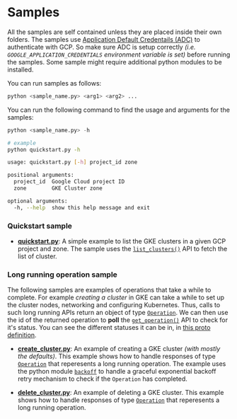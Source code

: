 # Samples

All the samples are self contained unless they are placed inside their own folders. The samples use [Application Default Credentails (ADC)](https://cloud.google.com/docs/authentication/production#automatically) to authenticate with GCP. So make sure ADC is setup correctly _(i.e. `GOOGLE_APPLICATION_CREDENTIALS` environment variable is set)_ before running the samples. Some sample might require additional python modules to be installed.

You can run samples as follows:

```python
python <sample_name.py> <arg1> <arg2> ...
```

You can run the following command to find the usage and arguments for the samples:

```python
python <sample_name.py> -h
```
```bash
# example
python quickstart.py -h

usage: quickstart.py [-h] project_id zone

positional arguments:
  project_id  Google Cloud project ID
  zone        GKE Cluster zone

optional arguments:
  -h, --help  show this help message and exit
```

### Quickstart sample
- [**quickstart.py**](quickstart.py): A simple example to list the GKE clusters in a given GCP project and zone. The sample uses the [`list_clusters()`](https://cloud.google.com/python/docs/reference/container/latest/google.cloud.container_v1.services.cluster_manager.ClusterManagerClient#google_cloud_container_v1_services_cluster_manager_ClusterManagerClient_list_clusters) API to fetch the list of cluster. 


### Long running operation sample

The following samples are examples of operations that take a while to complete.
For example _creating a cluster_ in GKE can take a while to set up the cluster
nodes, networking and configuring Kubernetes. Thus, calls to such long running
APIs return an object of type [`Operation`](https://cloud.google.com/python/docs/reference/container/latest/google.cloud.container_v1.types.Operation). We can
then use the id of the returned operation to **poll** the [`get_operation()`](https://cloud.google.com/python/docs/reference/container/latest/google.cloud.container_v1.services.cluster_manager.ClusterManagerClient#google_cloud_container_v1_services_cluster_manager_ClusterManagerClient_get_operation) API to check for it's status. You can see the
different statuses it can be in, in [this proto definition](https://github.com/googleapis/googleapis/blob/master/google/container/v1/cluster_service.proto#L1763-L1778).

- [**create_cluster.py**](create_cluster.py): An example of creating a GKE cluster _(with mostly the defaults)_. This example shows how to handle responses of type [`Operation`](https://cloud.google.com/python/docs/reference/container/latest/google.cloud.container_v1.types.Operation) that reperesents a long running operation. The example uses the python module [`backoff`](https://github.com/litl/backoff) to handle a graceful exponential backoff retry mechanism to check if the `Operation` has completed.

- [**delete_cluster.py**](delete_cluster.py): An example of deleting a GKE cluster. This example shows how to handle responses of type [`Operation`](https://cloud.google.com/python/docs/reference/container/latest/google.cloud.container_v1.types.Operation) that reperesents a long running operation.